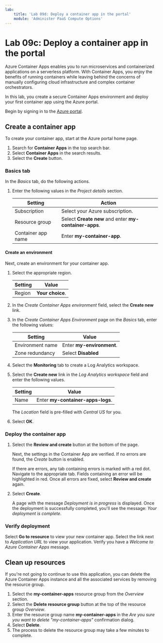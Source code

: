 ```yaml
---
lab:
    title: 'Lab 09d: Deploy a container app in the portal'
    module: 'Administer PaaS Compute Options'
---
```


# Lab 09c: Deploy a container app in the portal

Azure Container Apps enables you to run microservices and containerized applications on a serverless platform. With Container Apps, you enjoy the benefits of running containers while leaving behind the concerns of manually configuring cloud infrastructure and complex container orchestrators.

In this lab, you create a secure Container Apps environment and deploy your first container app using the Azure portal.

Begin by signing in to the [Azure portal](https://portal.azure.com).

## Create a container app

To create your container app, start at the Azure portal home page.

1. Search for **Container Apps** in the top search bar.
1. Select **Container Apps** in the search results.
1. Select the **Create** button.

### Basics tab

In the *Basics* tab, do the following actions.

1. Enter the following values in the *Project details* section.

    | Setting | Action |
    |---|---|
    | Subscription | Select your Azure subscription. |
    | Resource group | Select **Create new** and enter **my-container-apps**. |
    | Container app name |  Enter **my-container-app**. |

#### Create an environment

Next, create an environment for your container app.

1. Select the appropriate region.

    | Setting | Value |
    |--|--|
    | Region | **Your choice**. |

1. In the *Create Container Apps environment* field, select the **Create new** link.
1. In the *Create Container Apps Environment* page on the *Basics* tab, enter the following values:

    | Setting | Value |
    |--|--|
    | Environment name | Enter **my-environment**. |
    | Zone redundancy | Select **Disabled** |

1. Select the **Monitoring** tab to create a Log Analytics workspace.
1. Select the **Create new** link in the *Log Analytics workspace* field and enter the following values.

    | Setting | Value |
    |--|--|
    | Name | Enter **my-container-apps-logs**. |
  
    The *Location* field is pre-filled with *Central US* for you.

1. Select **OK**.


### Deploy the container app

1. Select the **Review and create** button at the bottom of the page.  

    Next, the settings in the Container App are verified. If no errors are found, the *Create* button is enabled.  

    If there are errors, any tab containing errors is marked with a red dot.  Navigate to the appropriate tab.  Fields containing an error will be highlighted in red.  Once all errors are fixed, select **Review and create** again.

1. Select **Create**.

    A page with the message *Deployment is in progress* is displayed.  Once the deployment is successfully completed, you'll see the message: *Your deployment is complete*.
   
### Verify deployment

Select **Go to resource** to view your new container app.  Select the link next to *Application URL* to view your application. Verify you have a *Welcome to Azure Container Apps* message.

## Clean up resources

If you're not going to continue to use this application, you can delete the Azure Container Apps instance and all the associated services by removing the resource group.

1. Select the **my-container-apps** resource group from the *Overview* section.
1. Select the **Delete resource group** button at the top of the resource group *Overview*.
1. Enter the resource group name **my-container-apps** in the *Are you sure you want to delete "my-container-apps"* confirmation dialog.
1. Select **Delete**.
1. The process to delete the resource group may take a few minutes to complete.
